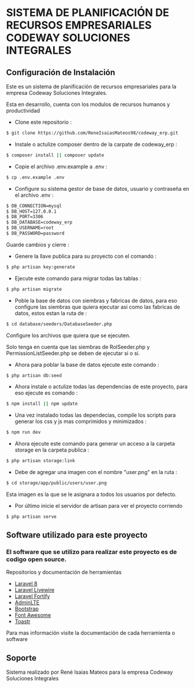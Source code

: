 # SISTEMA DE PLANIFICACIÓN DE RECURSOS EMPRESARIALES CODEWAY SOLUCIONES INTEGRALES

## Configuración de Instalación

Este es un sistema de planificación de recursos empresariales para la empresa Codeway Soluciones Integrales.

Esta en desarrollo, cuenta con los modulos de recursos humanos y productividad

-   Clone este repositorio :

```bash
$ git clone https://github.com/ReneIsaiasMateos98/codeway_erp.git
```

-   Instale o actulize composer dentro de la carpate de codeway_erp :

```bash
$ composer install || composer update
```

-   Copie el archivo .env.example a .env :

```bash
$ cp .env.example .env
```

-   Configure su sistema gestor de base de datos, usuario y contraseña en el archivo .env :

```bash
$ DB_CONNECTION=mysql
$ DB_HOST=127.0.0.1
$ DB_PORT=3306
$ DB_DATABASE=codeway_erp
$ DB_USERNAME=root
$ DB_PASSWORD=password
```

Guarde cambios y cierre :

-   Genere la llave publica para su proyecto con el comando :

```bash
$ php artisan key:generate
```

-   Ejecute este comando para migrar todas las tablas :

```bash
$ php artisan migrate
```

-   Poble la base de datos con siembras y fabricas de datos, para eso configure las siembras que quiera ejecutar asi como las fabricas de datos, estos estan la ruta de :

```bash
$ cd database/seeders/DatabaseSeeder.php
```

Configure los archivos que quiera que se ejecuten.

Solo tenga en cuenta que las siembras de RolSeeder.php y PermissionListSeeder.php se deben de ejecutar si o sí.

-   Ahora para poblar la base de datos ejecute este comando :

```bash
$ php artisan db:seed
```

-   Ahora instale o actulize todas las dependencias de este proyecto, para eso ejecute es comando :

```bash
$ npm install || npm update
```

-   Una vez instalado todas las dependecias, compile los scripts para generar los css y js mas comprimidos y minimizados :

```bash
$ npm run dev
```

-   Ahora ejecute este comando para generar un acceso a la carpeta storage en la carpeta publica :

```bash
$ php artisan storage:link
```

-   Debe de agregar una imagen con el nombre "user.png" en la ruta :

```bash
$ cd storage/app/public/users/user.png
```

Esta imagen es la que se le asignara a todos los usuarios por defecto.

-   Por último inicie el servidor de artisan para ver el proyecto corriendo

```bash
$ php artisan serve
```

## Software utilizado para este proyecto

### El software que se utilizo para realizar este proyecto es de codigo open source.

Repositorios y documentación de herramientas

-   [Laravel 8](https://laravel.com/docs/8.x)
-   [Laravel Livewire](https://laravel-livewire.com/docs)
-   [Laravel Fortify](https://github.com/laravel/fortify)
-   [AdminLTE](https://github.com/ColorlibHQ/AdminLTE)
-   [Bootstrap](https://getbootstrap.com/docs/4.0/getting-started/introduction/)
-   [Font Awesome](https://fontawesome.com/how-to-use/on-the-web/referencing-icons/basic-use)
-   [Toastr](https://github.com/CodeSeven/toastr)

Para mas información visite la documentación de cada herramienta o software

## Soporte

Sistema realizado por René Isaias Mateos para la empresa Codeway Soluciones Integrales

